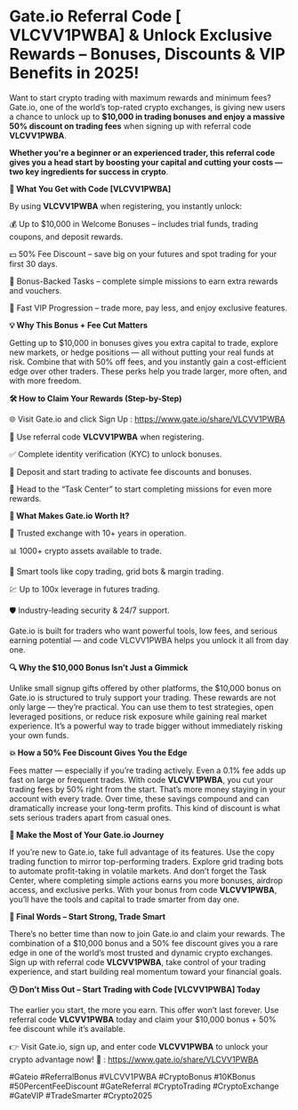 # Gate.io Referral Code [ VLCVV1PWBA]  & Unlock Exclusive Rewards – Bonuses, Discounts & VIP Benefits in 2025! 

Want to start crypto trading with maximum rewards and minimum fees? Gate.io, one of the world’s top-rated crypto exchanges, is giving new users a chance to unlock up to **$10,000 in trading bonuses and enjoy a massive 50% discount on trading fees** when signing up with referral code **VLCVV1PWBA**.

**Whether you're a beginner or an experienced trader, this referral code gives you a head start by boosting your capital and cutting your costs — two key ingredients for success in crypto**.

**🎁 What You Get with Code [VLCVV1PWBA]**

By using **VLCVV1PWBA** when registering, you instantly unlock:

💰 Up to $10,000 in Welcome Bonuses – includes trial funds, trading coupons, and deposit rewards.

💵 50% Fee Discount – save big on your futures and spot trading for your first 30 days.

🎯 Bonus-Backed Tasks – complete simple missions to earn extra rewards and vouchers.

🚀 Fast VIP Progression – trade more, pay less, and enjoy exclusive features.

**💡 Why This Bonus + Fee Cut Matters**

Getting up to $10,000 in bonuses gives you extra capital to trade, explore new markets, or hedge positions — all without putting your real funds at risk. Combine that with 50% off fees, and you instantly gain a cost-efficient edge over other traders. These perks help you trade larger, more often, and with more freedom.

**🛠️ How to Claim Your Rewards (Step-by-Step)**

🌐 Visit Gate.io and click Sign Up : https://www.gate.io/share/VLCVV1PWBA

📝 Use referral code **VLCVV1PWBA** when registering.

✅ Complete identity verification (KYC) to unlock bonuses.

💸 Deposit and start trading to activate fee discounts and bonuses.

🎁 Head to the “Task Center” to start completing missions for even more rewards.

**🌟 What Makes Gate.io Worth It?**

🔐 Trusted exchange with 10+ years in operation.

📊 1000+ crypto assets available to trade.

🧠 Smart tools like copy trading, grid bots & margin trading.

💹 Up to 100x leverage in futures trading.

🛡️ Industry-leading security & 24/7 support.

Gate.io is built for traders who want powerful tools, low fees, and serious earning potential — and code VLCVV1PWBA helps you unlock it all from day one.

**🔍 Why the $10,000 Bonus Isn’t Just a Gimmick**

Unlike small signup gifts offered by other platforms, the $10,000 bonus on Gate.io is structured to truly support your trading. These rewards are not only large — they’re practical. You can use them to test strategies, open leveraged positions, or reduce risk exposure while gaining real market experience. It’s a powerful way to trade bigger without immediately risking your own funds.

**💥 How a 50% Fee Discount Gives You the Edge**

Fees matter — especially if you’re trading actively. Even a 0.1% fee adds up fast on large or frequent trades. With code **VLCVV1PWBA**, you cut your trading fees by 50% right from the start. That’s more money staying in your account with every trade. Over time, these savings compound and can dramatically increase your long-term profits. This kind of discount is what sets serious traders apart from casual ones.

**🧠 Make the Most of Your Gate.io Journey**

If you’re new to Gate.io, take full advantage of its features. Use the copy trading function to mirror top-performing traders. Explore grid trading bots to automate profit-taking in volatile markets. And don’t forget the Task Center, where completing simple actions earns you more bonuses, airdrop access, and exclusive perks. With your bonus from code **VLCVV1PWBA**, you’ll have the tools and capital to trade smarter from day one.

**📣 Final Words – Start Strong, Trade Smart**

There’s no better time than now to join Gate.io and claim your rewards. The combination of a $10,000 bonus and a 50% fee discount gives you a rare edge in one of the world’s most trusted and dynamic crypto exchanges. Sign up with referral code **VLCVV1PWBA**, take control of your trading experience, and start building real momentum toward your financial goals.


**🕒 Don’t Miss Out – Start Trading with Code [VLCVV1PWBA] Today**

The earlier you start, the more you earn. This offer won’t last forever. Use referral code **VLCVV1PWBA** today and claim your $10,000 bonus + 50% fee discount while it’s available.

👉 Visit Gate.io, sign up, and enter code **VLCVV1PWBA** to unlock your crypto advantage now! 🚀 : https://www.gate.io/share/VLCVV1PWBA

#Gateio #ReferralBonus #VLCVV1PWBA #CryptoBonus #10KBonus #50PercentFeeDiscount #GateReferral #CryptoTrading #CryptoExchange #GateVIP #TradeSmarter #Crypto2025


